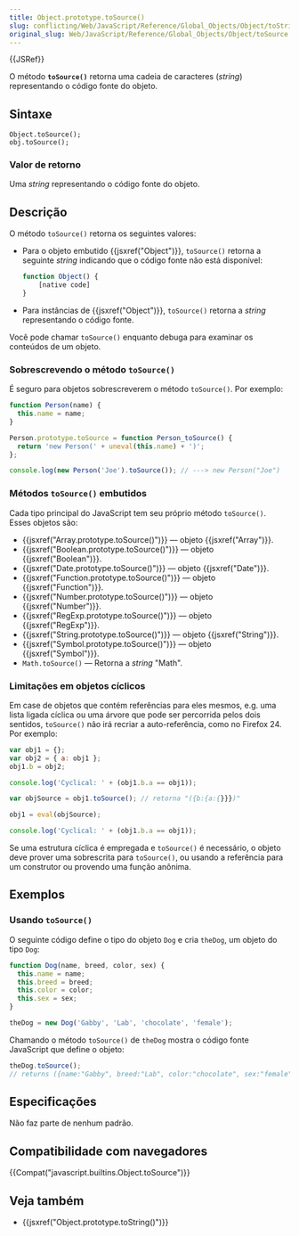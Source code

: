 ```yaml
---
title: Object.prototype.toSource()
slug: conflicting/Web/JavaScript/Reference/Global_Objects/Object/toString
original_slug: Web/JavaScript/Reference/Global_Objects/Object/toSource
---
```


{{JSRef}}

O método **`toSource()`** retorna uma cadeia de caracteres (_string_) representando o código fonte do objeto.

## Sintaxe

```
Object.toSource();
obj.toSource();
```

### Valor de retorno

Uma _string_ representando o código fonte do objeto.

## Descrição

O método `toSource()` retorna os seguintes valores:

- Para o objeto embutido {{jsxref("Object")}}, `toSource()` retorna a seguinte _string_ indicando que o código fonte não está disponível:

  ```js
  function Object() {
      [native code]
  }
  ```

- Para instâncias de {{jsxref("Object")}}, `toSource()` retorna a _string_ representando o código fonte.

Você pode chamar `toSource()` enquanto debuga para examinar os conteúdos de um objeto.

### Sobrescrevendo o método `toSource()`

É seguro para objetos sobrescreverem o método `toSource()`. Por exemplo:

```js
function Person(name) {
  this.name = name;
}

Person.prototype.toSource = function Person_toSource() {
  return 'new Person(' + uneval(this.name) + ')';
};

console.log(new Person('Joe').toSource()); // ---> new Person("Joe")
```

### Métodos `toSource()` embutidos

Cada tipo principal do JavaScript tem seu próprio método `toSource()`. Esses objetos são:

- {{jsxref("Array.prototype.toSource()")}} — objeto {{jsxref("Array")}}.
- {{jsxref("Boolean.prototype.toSource()")}} — objeto {{jsxref("Boolean")}}.
- {{jsxref("Date.prototype.toSource()")}} — objeto {{jsxref("Date")}}.
- {{jsxref("Function.prototype.toSource()")}} — objeto {{jsxref("Function")}}.
- {{jsxref("Number.prototype.toSource()")}} — objeto {{jsxref("Number")}}.
- {{jsxref("RegExp.prototype.toSource()")}} — objeto {{jsxref("RegExp")}}.
- {{jsxref("String.prototype.toSource()")}} — objeto {{jsxref("String")}}.
- {{jsxref("Symbol.prototype.toSource()")}} — objeto {{jsxref("Symbol")}}.
- `Math.toSource()` — Retorna a _string_ "Math".

### Limitações em objetos cíclicos

Em case de objetos que contém referências para eles mesmos, e.g. uma lista ligada cíclica ou uma árvore que pode ser percorrida pelos dois sentidos, `toSource()` não irá recriar a auto-referência, como no Firefox 24. Por exemplo:

```js
var obj1 = {};
var obj2 = { a: obj1 };
obj1.b = obj2;

console.log('Cyclical: ' + (obj1.b.a == obj1));

var objSource = obj1.toSource(); // retorna "({b:{a:{}}})"

obj1 = eval(objSource);

console.log('Cyclical: ' + (obj1.b.a == obj1));
```

Se uma estrutura cíclica é empregada e `toSource()` é necessário, o objeto deve prover uma sobrescrita para `toSource()`, ou usando a referência para um construtor ou provendo uma função anônima.

## Exemplos

### Usando `toSource()`

O seguinte código define o tipo do objeto `Dog` e cria `theDog`, um objeto do tipo `Dog`:

```js
function Dog(name, breed, color, sex) {
  this.name = name;
  this.breed = breed;
  this.color = color;
  this.sex = sex;
}

theDog = new Dog('Gabby', 'Lab', 'chocolate', 'female');
```

Chamando o método `toSource()` de `theDog` mostra o código fonte JavaScript que define o objeto:

```js
theDog.toSource();
// returns ({name:"Gabby", breed:"Lab", color:"chocolate", sex:"female"})
```

## Especificações

Não faz parte de nenhum padrão.

## Compatibilidade com navegadores

{{Compat("javascript.builtins.Object.toSource")}}

## Veja também

- {{jsxref("Object.prototype.toString()")}}
